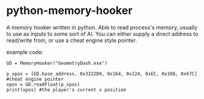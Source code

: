 # python-memory-hooker
A memory hooker written in python. Able to read process's memory, usually to use as inputs to some sort of AI.
You can either supply a direct address to read/write from, or use a cheat engine style pointer.

example code:
```
GD = MemoryHooker("GeometryDash.exe")

p_xpos = [GD.base_address, 0x3222D0, 0x164, 0x124, 0xEC, 0x108, 0x67C] #cheat engine pointer
xpos = GD.readFloat(p_xpos)
print(xpos) #the player's current x position
```
